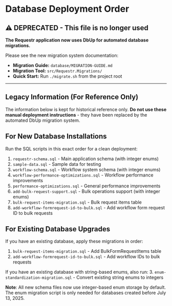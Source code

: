 # Database Deployment Order

## ⚠️ DEPRECATED - This file is no longer used

**The Requestr application now uses DbUp for automated database migrations.**

Please see the new migration system documentation:
- **Migration Guide:** `database/MIGRATION-GUIDE.md`
- **Migration Tool:** `src/Requestr.Migrations/`
- **Quick Start:** Run `./migrate.sh` from the project root

---

## Legacy Information (For Reference Only)

The information below is kept for historical reference only. **Do not use these manual deployment instructions** - they have been replaced by the automated DbUp migration system.

## For New Database Installations

Run the SQL scripts in this exact order for a clean deployment:

1. `requestr-schema.sql` - Main application schema (with integer enums)
2. `sample-data.sql` - Sample data for testing
3. `workflow-schema.sql` - Workflow system schema (with integer enums)
4. `workflow-performance-optimizations.sql` - Workflow performance improvements
5. `performance-optimizations.sql` - General performance improvements
6. `add-bulk-request-support.sql` - Bulk operations support (with integer enums)
7. `bulk-request-items-migration.sql` - Bulk request items table
8. `add-workflow-formrequest-id-to-bulk.sql` - Add workflow form request ID to bulk requests

## For Existing Database Upgrades

If you have an existing database, apply these migrations in order:

1. `bulk-request-items-migration.sql` - Add BulkFormRequestItems table
2. `add-workflow-formrequest-id-to-bulk.sql` - Add workflow IDs to bulk requests

If you have an existing database with string-based enums, also run:
3. `enum-standardization-migration.sql` - Convert existing string enums to integers

**Note**: All new schema files now use integer-based enum storage by default. The enum migration script is only needed for databases created before July 13, 2025.